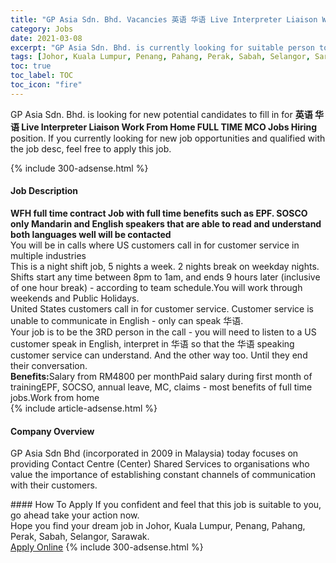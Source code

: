 ```yaml
---
title: "GP Asia Sdn. Bhd. Vacancies 英语 华语 Live Interpreter Liaison Work From Home FULL TIME MCO Jobs Hiring" 
category: Jobs 
date: 2021-03-08 
excerpt: "GP Asia Sdn. Bhd. is currently looking for suitable person to fill in the 英语 华语 Live Interpreter Liaison Work From Home FULL TIME MCO Jobs Hiring which based in Johor, Kuala Lumpur, Penang, Pahang, Perak, Sabah, Selangor, Sarawak" 
tags: [Johor, Kuala Lumpur, Penang, Pahang, Perak, Sabah, Selangor, Sarawak] 
toc: true 
toc_label: TOC 
toc_icon: "fire" 
--- 
```


<p>GP Asia Sdn. Bhd. is looking for new potential candidates to fill in for <b>英语 华语 Live Interpreter Liaison Work From Home FULL TIME MCO Jobs Hiring</b> position. If you currently looking for new job opportunities and qualified with the job desc, feel free to apply this job.
</p>{% include 300-adsense.html %} 
<div><div><h4>Job Description</h4></div><div><div><span><div><div><strong>WFH full time contract Job with full time benefits such as EPF. SOSCO</strong><br><strong>only Mandarin and English speakers that are able to read and understand both languages well will be contacted</strong><br>You will be in calls where US customers call in for customer service in multiple industries<br>This is a night shift job, 5 nights a week. 2 nights break on weekday nights. Shifts start any time between 8pm to 1am, and ends 9 hours later (inclusive of one hour break) - according to team schedule.You will work through weekends and Public Holidays.<br>United States customers call in for customer service. Customer service is unable to communicate in English - only can speak &#21326;&#35821;.<br>Your job is to be the 3RD person in the call - you will need to listen to a US customer speak in English, interpret in &#21326;&#35821; so that the &#21326;&#35821; speaking customer service can understand. And the other way too. Until they end their conversation.<br><strong>Benefits:</strong>Salary from RM4800 per monthPaid salary during first month of trainingEPF, SOCSO, annual leave, MC, claims - most benefits of full time jobs.Work from home</div></div></span></div></div></div> 
{% include article-adsense.html %} 
<div><div><h4>Company Overview</h4></div><div><div><span><div><p>GP Asia Sdn&#160;Bhd&#160;(incorporated in 2009 in Malaysia)&#160;today focuses on providing&#160;Contact Centre (Center) Shared Services&#160;to organisations&#160;who value&#160;the importance of establishing&#160;constant channels of communication with&#160;their customers.&#160;</p></div></span></div></div></div> 
#### How To Apply 
If you confident and feel that this job is suitable to you, go ahead take your action now. <br/> 
Hope you find your dream job in Johor, Kuala Lumpur, Penang, Pahang, Perak, Sabah, Selangor, Sarawak. <br/> 
<a href="https://www.jobstreet.com.my/en/job/英语-华语-live-interpreter-liaison-work-from-home-full-time-mco-jobs-hiring-4492579?jobId=jobstreet-my-job-4492579&" class="btn btn--info" target="_blank" rel="nofollow noopenner">Apply Online</a> 
{% include 300-adsense.html %} 